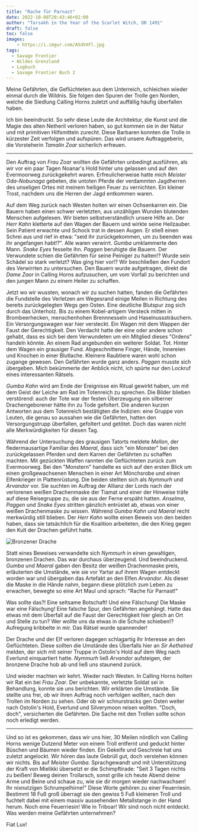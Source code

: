 ```yaml
---
title: "Rache für Parnast"
date: 2022-10-08T20:43:46+02:00
author: "Tarsakh in the Year of the Scarlet Witch, DR 1491"
draft: false
toc: false
images:
    - https://i.imgur.com/A5dVXFl.jpg
tags: 
  - Savage Frontier
  - Wildes Grenzland
  - Logbuch
  - Savage Frontier Buch 2
---
```


Meine Gefährten, die Geflüchteten aus dem Unterreich, schleichen wieder einmal durch die Wildnis. Sie folgen den Spuren der Trolle gen Norden, welche die Siedlung Calling Horns zuletzt und auffällig häufig überfallen haben. 

Ich bin beeindruckt. So sehr diese Leute die Architektur, die Kunst und die Magie des alten Netheril verloren haben, so gut kommen sie in der Natur und mit primitiven Hilfsmitteln zurecht. Diese Barbaren konnten die Trolle in kürzester Zeit verfolgen und aufspüren. Das wird unsere Auftraggeberin, die Vorsteherin *Tamalin Zoar* sicherlich erfreuen.

---

Den Auftrag von *Frau Zoar* wollten die Gefährten unbedingt ausführen, als wir vor ein paar Tagen Noanar's Hold hinter uns gelassen und auf den Evermoorweg zurückgekehrt waren. Erfreulicherweise hatte mich *Meister Oda-Nobunaga* gebeten, die untoten Pferde der verdammten Jagdherren des unseligen Ortes mit meinem heiligen Feuer zu vernichten. Ein kleiner Trost, nachdem uns die Herren der Jagd entkommen waren.

Auf dem Weg zurück nach Westen holten wir einen Ochsenkarren ein. Die Bauern haben einen schwer verletzten, aus unzähligen Wunden blutenden Menschen aufgelesen. Wir bieten selbstverständlich unsere Hilfe an. Der *Herr Kahn* kletterte auf den Wagen der Bauern und wirkte seine Heilzauber. Sein Patient erwachte und Schock trat in dessen Augen. Er stieß einen Schrei aus und rief in etwa: "seid ihr zurückgekommen, um zu beenden was ihr angefangen habt!?". Alle waren verwirrt. *Gumba* umklammerte den Mann. *Snake Eyes* fesselte ihn. *Paggen* beruhigte die Bauern. Der Verwundete schien die Gefährten für seine Peiniger zu halten!? Wurde sein Schädel so stark verletzt? Was ging hier vor!? Wir beschließen den Fundort des Verwirrten zu untersuchen. Den Bauern wurde aufgetragen, direkt die *Dame Zaor* in Calling Horns aufzusuchen, um vom Vorfall zu berichten und den jungen Mann zu einem Heiler zu schaffen.

Jetzt wo wir wussten, wonach wir zu suchen hatten, fanden die Gefährten die Fundstelle des Verletzen am Wegesrand einige Meilen in Richtung des bereits zurückgelegten Wegs gen Osten. Eine deutliche Blutspur zog sich durch das Unterholz. Bis zu einem Kobel-artigem Versteck mitten in Brombeerhecken, menschenhohen Brennnesseln und Haselnusssträuchern. Ein Versorgungswagen war hier versteckt. Ein Wagen mit dem Wappen der Faust der Gerechtigkeit. Den Verdacht hatte der eine oder andere schon gehabt, dass es sich bei dem Verwundeten um ein Mitglied dieses "Ordens" handeln könnte. An einem Rad angebunden ein weiterer Soldat. Tot. Hinter dem Wagen ein grausiger Fund. Abgeschnittene Finger, Hände, Innereien und Knochen in einer Blutlache. Kleinere Raubtiere waren wohl schon zugange gewesen. Den Gefährten wurde ganz anders. *Paggen* musste sich übergeben. Mich bekümmerte der Anblick nicht, ich spürte nur den Lockruf eines interessanten Rätsels. 

*Gumba Kahn* wird am Ende der Ereignisse ein Ritual gewirkt haben, um mit dem Geist der Leiche am Rad im Totenreich zu sprechen. Die Bilder blieben verstörend: auch der Tote war der festen Überzeugung ein silberner Drachengeborener hätte ihn zu Tode gefoltert. Die anderen kurzen Antworten aus dem Totenreich bestätigten die Indizien: eine Gruppe von Leuten, die genau so aussahen wie die Gefährten, hatten den Versorgungstrupp überfallen, gefoltert und getötet. Doch das waren nicht alle Merkwürdigkeiten für diesen Tag.

Während der Untersuchung des grausigen Tatorts meldete *Mellon*, der fledermausartige Familiar des *Maeral*, dass sich "ein Monster" bei den zurückgelassen Pferden und dem Karren der Gefährten zu schaffen machten. Mit gezückten Waffen rannten die Geflüchteten zurück zum Evermoorweg. Bei den "Monstern" handelte es sich auf den ersten Blick um einen großgewachsenen Menschen in einer Art Mönchsrobe und einen Elfenkrieger in Plattenrüstung. Die beiden stellten sich als *Nymmurh* und *Arvandor* vor. Sie suchten im Auftrag der Allianz der Lords nach der verlorenen weißen Drachenmaske der Tiamat und einer der Hinweise träfe auf diese Reisegruppe zu, die sie aus der Ferne erspäht hatten. *Anselma*, *Paggen* und *Snake Eyes* stritten gänzlich entrüstet ab, etwas von einer weißen Drachenmaske zu wissen. Während *Gumba Kahn* und *Maeral* recht merkwürdig still blieben. Der *Herr Kahn* wollte einen Beweis von den beiden haben, dass sie tatsächlich für die Koalition arbeiteten, die den Krieg gegen den Kult der Drachen geführt hatte. 

![Bronzener Drache](https://i.imgur.com/gwkU8nL.jpg)

Statt eines Beweises verwandelte sich *Nymmurh* in einen gewaltigen, bronzenen Drachen. Das war durchaus überzeugend. Und beeindruckend. *Gumba* und *Maeral* gaben den Besitz der weißen Drachenmaske preis, erläuterten die Umstände, wie sie vor Yartar auf ihrem Wagen entdeckt worden war und übergaben das Artefakt an den Elfen *Arvandor*. Als dieser die Maske in die Hände nahm, begann diese plötzlich zum Leben zu erwachen, bewegte so eine Art Maul und sprach: "Rache für Parnast!"

Was sollte das?! Eine seltsame Botschaft! Und eine Fälschung! Die Maske war eine Fälschung! Eine falsche Spur, den Gefährten angehängt. Hatte das etwas mit dem Überfall auf die Faust der Gerechtigkeit hier gleich an Ort und Stelle zu tun? Wer wollte uns da etwas in die Schuhe schieben!? Aufregung kribbelte in mir. Das Rätsel wurde spannender!

Der Drache und der Elf verloren dagegen schlagartig ihr Interesse an den Geflüchteten. Diese sollten die Umstände des Überfalls hier an *Sir Aethelred* melden, der sich mit seiner Truppe in Ostolin's Hold auf dem Weg nach Everlund einquartiert hatte. *Nymmurh* ließ *Arvandor* aufsteigen, der bronzene Drache hob ab und ließ uns staunend zurück.

Und wieder machten wir kehrt. Wieder nach Westen. In Calling Horns holten wir Rat ein bei *Frau Zoar*. Der unbekannte, verletzte Soldat sei in Behandlung, konnte sie uns berichten. Wir erklärten die Umstände. Sie stellte uns frei, ob wir ihren Auftrag noch verfolgen wollten, nach den Trollen im Norden zu sehen. Oder ob wir schnurstracks gen Osten weiter nach Ostolin's Hold, Everlund und Silverymoon reisen wollten. "Doch, doch", versicherten die Gefährten. Die Sache mit den Trollen sollte schon noch erledigt werden.

---

Und so ist es gekommen, dass wir uns hier, 30 Meilen nördlich von Calling Horns wenige Dutzend Meter von einem Troll entfernt und geduckt hinter Büschen und Bäumen wieder finden. Ein Gekeife und Geschreie hat uns zuletzt angelockt. Wir hören das laute Gebrüll gut, doch verstehen können wir nichts. Bis auf *Meister Gumba*. Sprachgewandt und mit Unterstützung der Kraft von Mielikki übersetzt er die Schimpftirade: "Seit 3 Tagen nichts zu beißen! Beweg deinen Trollarsch, sonst grille ich heute Abend deine Arme und Beine und schaue zu, wie sie dir morgen wieder nachwachsen! Ihr nixnutzigen Schrumpelhirne!" Diese Worte gehören zu einer Feuerriesin. Bestimmt 18 Fuß groß überragt sie den gewiss 5 Fuß kleineren Troll und fuchtelt dabei mit einem massiv aussehenden Metallstange in der Hand herum. Noch eine Feuerriesin! Wie in Triboar! Wir sind noch nicht entdeckt. Was werden meine Gefährten unternehmen?

Fiat Lux!
